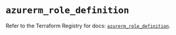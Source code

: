 # `azurerm_role_definition`

Refer to the Terraform Registry for docs: [`azurerm_role_definition`](https://registry.terraform.io/providers/hashicorp/azurerm/2.99.0/docs/resources/role_definition).
